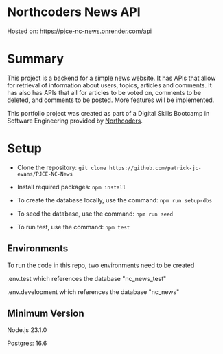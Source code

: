 # Northcoders News API

Hosted on: https://pjce-nc-news.onrender.com/api

# Summary

This project is a backend for a simple news website. It has APIs that allow for retrieval of information about users,
topics, articles and comments. It has also has APIs that all for articles to be voted on, comments to be deleted, and
comments to be posted. More features will be implemented.

This portfolio project was created as part of a Digital Skills Bootcamp in Software Engineering provided by [Northcoders](https://northcoders.com/).

# Setup

-   Clone the repository: `git clone https://github.com/patrick-jc-evans/PJCE-NC-News`
-   Install required packages: `npm install`

-   To create the database locally, use the command: `npm run setup-dbs`
-   To seed the database, use the command: `npm run seed`
-   To run test, use the command: `npm test`

## Environments

To run the code in this repo, two environments need to be created

.env.test
which references the database "nc_news_test"

.env.development
which references the database "nc_news"

## Minimum Version

Node.js 23.1.0

Postgres: 16.6
